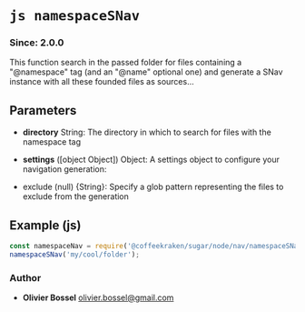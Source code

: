 


<!-- @namespace    sugar.node.nav -->
<!-- @name    namespaceSNav -->

# ```js namespaceSNav ```
### Since: 2.0.0

This function search in the passed folder for files containing a "@namespace" tag (and an "@name" optional one)
and generate a SNav instance with all these founded files as sources...

## Parameters

- **directory**  String: The directory in which to search for files with the namespace tag

- **settings** ([object Object]) Object: A settings object to configure your navigation generation:
- exclude (null) {String}: Specify a glob pattern representing the files to exclude from the generation


## Example (js)

```js
const namespaceNav = require('@coffeekraken/sugar/node/nav/namespaceSNav);
namespaceSNav('my/cool/folder');
```


### Author
- **Olivier Bossel** <a href="mailto:olivier.bossel@gmail.com">olivier.bossel@gmail.com</a> 



